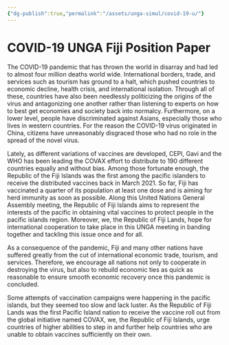 ```yaml
---
{"dg-publish":true,"permalink":"/assets/unga-simul/covid-19-u/"}
---
```


# COVID-19 UNGA Fiji Position Paper

The COVID-19 pandemic that has thrown the world in disarray and had led to almost four million deaths world wide. International borders, trade, and services such as tourism has ground to a halt, which pushed countries to economic decline, health crisis, and international isolation. Through all of these, countries have also been needlessly politicizing the origins of the virus and antagonizing one another rather than listening to experts on how to best get economies and society back into normalcy. Furthermore, on a lower level, people have discriminated against Asians, especially those who lives in western countries. For the reason the COVID-19 virus originated in China, citizens have unreasonably disgraced those who had no role in the spread of the novel virus. 

Lately, as different variations of vaccines are developed, CEPI, Gavi and the WHO has been leading the COVAX effort to distribute to 190 different countries equally and without bias. Among those fortunate enough, the Republic of the Fiji Islands was the first among the pacific islanders to receive the distributed vaccines back in March 2021. So far, Fiji has vaccinated a quarter of its population at least one dose and is aiming for herd immunity as soon as possible. Along this United Nations General Assembly meeting, the Republic of Fiji Islands aims to represent the interests of the pacific in obtaining vital vaccines to protect people in the pacific islands region. Moreover, we, the Republic of Fiji Lands, hope for international cooperation to take place in this UNGA meeting in banding together and tackling this issue once and for all.

As a consequence of the pandemic, Fiji and many other nations have suffered greatly from the cut of international economic trade, tourism, and services. Therefore, we encourage all nations not only to cooperate in destroying the virus, but also to rebuild economic ties as quick as reasonable to ensure smooth economic recovery once this pandemic is concluded.

Some attempts of vaccination campaigns were happening in the pacific islands, but they seemed too slow and lack luster. As the Republic of Fiji Lands was the first Pacific Island nation to receive the vaccine roll out from the global initiative named COVAX, we, the Republic of Fiji Islands, urge countries of higher abilities to step in and further help countries who are unable to obtain vaccines sufficiently on their own.
